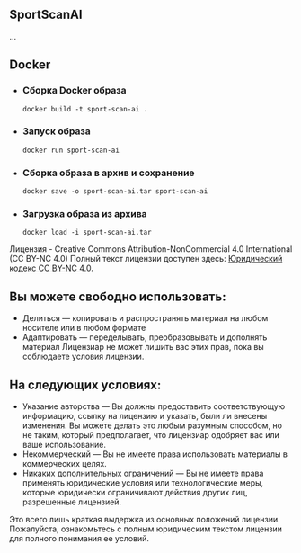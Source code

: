 ## SportScanAI
...


## Docker 
- ### Сборка Docker образа
    `docker build -t sport-scan-ai .`

- ### Запуск образа
    `docker run sport-scan-ai`

- ### Сборка образа в архив и сохранение
    `docker save -o sport-scan-ai.tar sport-scan-ai`

- ### Загрузка образа из архива
    `docker load -i sport-scan-ai.tar`

Лицензия - Creative Commons Attribution-NonCommercial 4.0 International (CC BY-NC 4.0)
Полный текст лицензии доступен здесь: [Юридический кодекс CC BY-NC 4.0](https://creativecommons.org/licenses/by-nc/4.0/legalcode).
## Вы можете свободно использовать:
- Делиться — копировать и распространять материал на любом носителе или в любом формате
- Адаптировать — переделывать, преобразовывать и дополнять материал Лицензиар не может лишить вас этих прав, пока вы соблюдаете условия лицензии.
## На следующих условиях:
- Указание авторства — Вы должны предоставить соответствующую информацию, ссылку на лицензию и указать, были ли внесены изменения. Вы можете делать это любым разумным способом, но не таким, который предполагает, что лицензиар одобряет вас или ваше использование.
- Некоммерческий — Вы не имеете права использовать материалы в коммерческих целях.
- Никаких дополнительных ограничений — Вы не имеете права применять юридические условия или технологические меры, которые юридически ограничивают действия других лиц, разрешенные лицензией.

Это всего лишь краткая выдержка из основных положений лицензии. Пожалуйста, ознакомьтесь с полным юридическим текстом лицензии для полного понимания ее условий.
